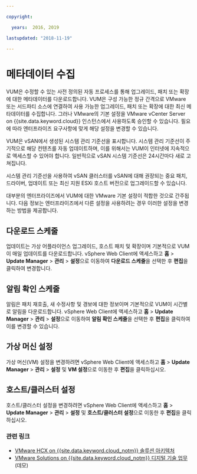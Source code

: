 ```yaml
---

copyright:

  years:  2016, 2019

lastupdated: "2018-11-19"

---
```


#	메타데이터 수집

VUM은 수정할 수 있는 사전 정의된 자동 프로세스를 통해 업그레이드, 패치 또는 확장에 대한 메타데이터를 다운로드합니다. VUM은 구성 가능한 정규 간격으로 VMware 또는 서드파티 소스에 연결하여 사용 가능한 업그레이드, 패치 또는 확장에 대한 최신 메타데이터를 수집합니다. 그러나 VMware의 기본 설정을 VMware vCenter Server on {{site.data.keyword.cloud}} 인스턴스에서 사용하도록 승인할 수 있습니다. 필요에 따라 엔터프라이즈 요구사항에 맞게 해당 설정을 변경할 수 있습니다.

VUM은 vSAN에서 생성된 시스템 관리 기준선을 표시합니다. 시스템 관리 기준선이 주기적으로 해당 컨텐츠를 자동 업데이트하며, 이를 위해서는 VUM이 인터넷에 지속적으로 액세스할 수 있어야 합니다. 일반적으로 vSAN 시스템 기준선은 24시간마다 새로 고쳐집니다.

시스템 관리 기준선을 사용하여 vSAN 클러스터를 vSAN에 대해 권장되는 중요 패치, 드라이버, 업데이트 또는 최신 지원 ESXi 호스트 버전으로 업그레이드할 수 있습니다.

대부분의 엔터프라이즈에서 VUM에 대한 VMware 기본 설정이 적합한 것으로 간주됩니다. 다음 정보는 엔터프라이즈에서 다른 설정을 사용하려는 경우 이러한 설정을 변경하는 방법을 제공합니다.

##	다운로드 스케줄
업데이트는 가상 어플라이언스 업그레이드, 호스트 패치 및 확장이며 기본적으로 VUM이 매일 업데이트를 다운로드합니다. vSphere Web Client에 액세스하고 **홈** > **Update Manager** > **관리** > **설정**으로 이동하여 **다운로드 스케줄**을 선택한 후 **편집**을 클릭하여 변경합니다.

##	알림 확인 스케줄
알림은 패치 재호출, 새 수정사항 및 경보에 대한 정보이며 기본적으로 VUM이 시간별로 알림을 다운로드합니다. vSphere Web Client에 액세스하고 **홈** > **Update Manager** > **관리** > **설정**으로 이동하여 **알림 확인 스케줄**을 선택한 후 **편집**을 클릭하여 이를 변경할 수 있습니다.

##	가상 머신 설정
가상 머신(VM) 설정을 변경하려면 vSphere Web Client에 액세스하고 **홈** > **Update Manager** > **관리** > **설정** 및 **VM 설정**으로 이동한 후 **편집**을 클릭하십시오.

##	호스트/클러스터 설정
호스트/클러스터 설정을 변경하려면 vSphere Web Client에 액세스하고 **홈** > **Update Manager** > **관리** > **설정** 및 **호스트/클러스터 설정**으로 이동한 후 **편집**을 클릭하십시오.

### 관련 링크

* [VMware HCX on {{site.data.keyword.cloud_notm}} 솔루션 아키텍처](https://www.ibm.com/cloud/garage/files/HCX_Architecture_Design.pdf)
* [VMware Solutions on {{site.data.keyword.cloud_notm}} 디지털 기술 업무](https://ibm-dte.mybluemix.net/ibm-vmware)(데모)
